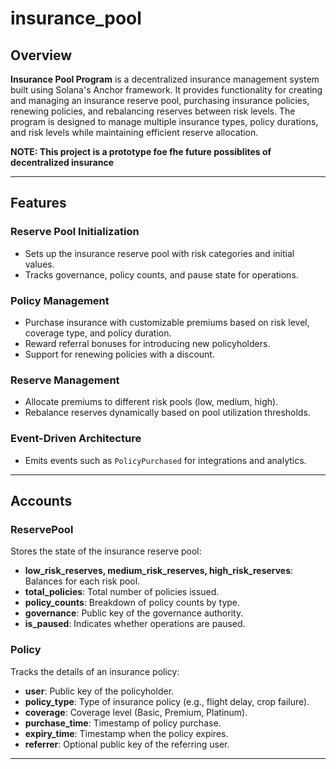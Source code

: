 # insurance_pool


## Overview

 **Insurance Pool Program** is a decentralized insurance management system built using Solana's Anchor framework. It provides functionality for creating and managing an insurance reserve pool, purchasing insurance policies, renewing policies, and rebalancing reserves between risk levels. The program is designed to manage multiple insurance types, policy durations, and risk levels while maintaining efficient reserve allocation.
 
**NOTE: This project is a prototype foe fhe future possiblites of decentralized insurance** 

---

## Features

### Reserve Pool Initialization
- Sets up the insurance reserve pool with risk categories and initial values.
- Tracks governance, policy counts, and pause state for operations.

### Policy Management
- Purchase insurance with customizable premiums based on risk level, coverage type, and policy duration.
- Reward referral bonuses for introducing new policyholders.
- Support for renewing policies with a discount.

### Reserve Management
- Allocate premiums to different risk pools (low, medium, high).
- Rebalance reserves dynamically based on pool utilization thresholds.

### Event-Driven Architecture
- Emits events such as `PolicyPurchased` for integrations and analytics.

---

## Accounts

### **ReservePool**
Stores the state of the insurance reserve pool:
- **low_risk_reserves, medium_risk_reserves, high_risk_reserves**: Balances for each risk pool.
- **total_policies**: Total number of policies issued.
- **policy_counts**: Breakdown of policy counts by type.
- **governance**: Public key of the governance authority.
- **is_paused**: Indicates whether operations are paused.

### **Policy**
Tracks the details of an insurance policy:
- **user**: Public key of the policyholder.
- **policy_type**: Type of insurance policy (e.g., flight delay, crop failure).
- **coverage**: Coverage level (Basic, Premium, Platinum).
- **purchase_time**: Timestamp of policy purchase.
- **expiry_time**: Timestamp when the policy expires.
- **referrer**: Optional public key of the referring user.

---




